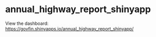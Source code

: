 # annual_highway_report_shinyapp

View the dashboard: https://govfin.shinyapps.io/annual_highway_report_shinyapp/
